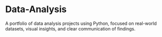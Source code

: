 # Data-Analysis
A portfolio of data analysis projects using Python, focused on real-world datasets, visual insights, and clear communication of findings.
